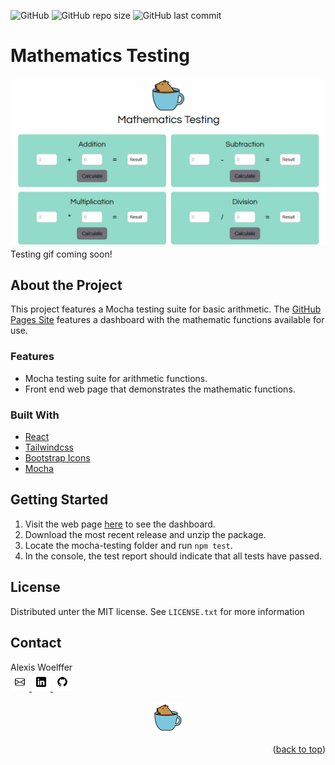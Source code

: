<a id="readme-top"></a>
![GitHub](https://img.shields.io/github/license/awoelf/mocha-testing)
![GitHub repo size](https://img.shields.io/github/repo-size/awoelf/mocha-testing)
![GitHub last commit](https://img.shields.io/github/last-commit/awoelf/mocha-testing)

# Mathematics Testing

![screen-gif](/assets/mathematics-testing.gif)
Testing gif coming soon!

## About the Project

This project features a Mocha testing suite for basic arithmetic. The [GitHub Pages Site](https://awoelf.github.io/mocha-testing/) features a dashboard with the mathematic functions available for use. 


### Features

* Mocha testing suite for arithmetic functions.
* Front end web page that demonstrates the mathematic functions.

### Built With
* [React](https://react.dev/)
* [Tailwindcss](https://tailwindcss.com/)
* [Bootstrap Icons](https://icons.getbootstrap.com/)
* [Mocha](https://mochajs.org/)

## Getting Started

1. Visit the web page [here](https://awoelf.github.io/mocha-testing/) to see the dashboard.
2. Download the most recent release and unzip the package.
3. Locate the mocha-testing folder and run `npm test`.
4. In the console, the test report should indicate that all tests have passed.

## License

Distributed unter the MIT license. See `LICENSE.txt` for more information

## Contact


Alexis Woelffer
<br>
<a href='mailto:awoelf@outlook.com'>
<img src='./assets/mail.png' width='30'/>
</a>
<a href='https://linkedin.com/in/alexis-w-dev'>
<img src='./assets/linkedin.png' width='30'/>
</a>
<a href='https://github.com/awoelf'>
<img src='./assets/github.png' width='30'/>
</a>

<p align="center">
<img src="./assets/small-icon.png" width="50">
</p>

<!-- Links and images -->

[linkedin-shield]: https://img.shields.io/badge/-LinkedIn-black.svg?style=for-the-badge&logo=linkedin&colorB=555
[linkedin-url]: https://linkedin.com/in/alexis-w-dev

<p align="right">(<a href="#readme-top">back to top</a>)</p>

